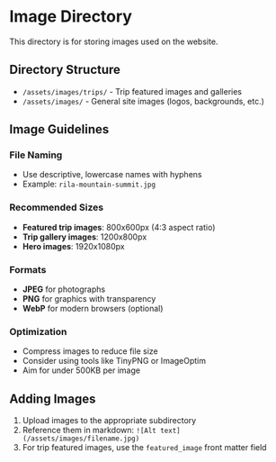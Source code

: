 # Image Directory

This directory is for storing images used on the website.

## Directory Structure

- `/assets/images/trips/` - Trip featured images and galleries
- `/assets/images/` - General site images (logos, backgrounds, etc.)

## Image Guidelines

### File Naming
- Use descriptive, lowercase names with hyphens
- Example: `rila-mountain-summit.jpg`

### Recommended Sizes
- **Featured trip images**: 800x600px (4:3 aspect ratio)
- **Trip gallery images**: 1200x800px
- **Hero images**: 1920x1080px

### Formats
- **JPEG** for photographs
- **PNG** for graphics with transparency
- **WebP** for modern browsers (optional)

### Optimization
- Compress images to reduce file size
- Consider using tools like TinyPNG or ImageOptim
- Aim for under 500KB per image

## Adding Images

1. Upload images to the appropriate subdirectory
2. Reference them in markdown: `![Alt text](/assets/images/filename.jpg)`
3. For trip featured images, use the `featured_image` front matter field
